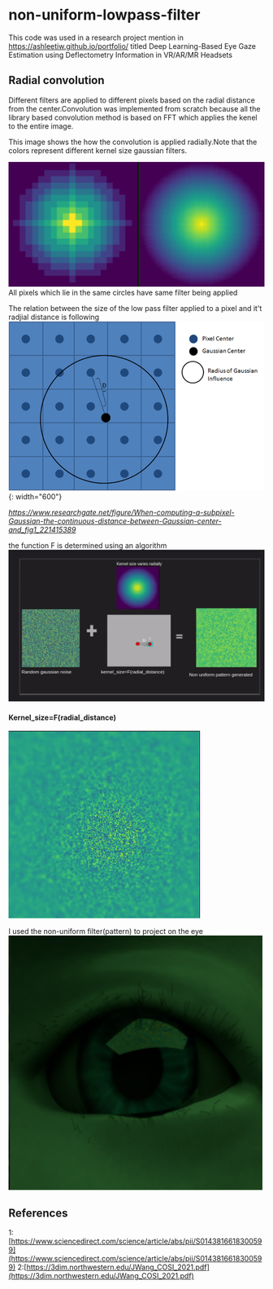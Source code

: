 # non-uniform-lowpass-filter

This code was used in a research project mention in https://ashleetiw.github.io/portfolio/ titled Deep Learning-Based Eye Gaze Estimation using Deflectometry Information in VR/AR/MR Headsets

## Radial convolution
Different filters are applied to different pixels based on the radial distance from the center.Convolution was implemented from scratch because all the library based convolution method is based on FFT which applies the kenel to the entire image.

This image shows the how the convolution is applied radially.Note that the colors represent different kernel size gaussian filters.

![rad](https://github.com/ashleetiw/non-uniform-lowpass-filter/blob/main/discrete.png)
All pixels which lie in the same circles have same filter being applied 


The relation between the size of the low pass filter applied to a pixel and it't radjial distance is following
![rr](https://github.com/ashleetiw/non-uniform-lowpass-filter/blob/main/rr.png){: width="600"}

*https://www.researchgate.net/figure/When-computing-a-subpixel-Gaussian-the-continuous-distance-between-Gaussian-center-and_fig1_221415389*

the function F is determined using an algorithm
![final](https://github.com/ashleetiw/non-uniform-lowpass-filter/blob/main/final.gif)
        
    
####   Kernel_size=F(radial_distance)

![pp](https://github.com/ashleetiw/non-uniform-lowpass-filter/blob/main/pattern.png)


I used the non-uniform filter(pattern) to project on the eye
![eye](https://github.com/ashleetiw/non-uniform-lowpass-filter/blob/main/my-eye.png)


## References

1:[https://www.sciencedirect.com/science/article/abs/pii/S0143816618300599](https://www.sciencedirect.com/science/article/abs/pii/S0143816618300599)
2:[https://3dim.northwestern.edu/JWang_COSI_2021.pdf](https://3dim.northwestern.edu/JWang_COSI_2021.pdf)



